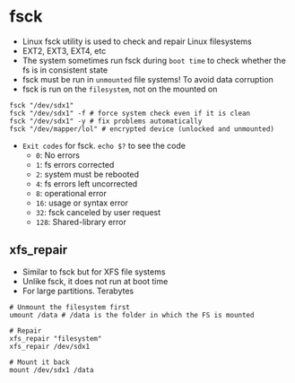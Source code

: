 # fsck

- Linux fsck utility is used to check and repair Linux filesystems
- EXT2, EXT3, EXT4, etc
- The system sometimes run fsck during `boot time` to check whether the fs is in consistent state
- fsck must be run in `unmounted` file systems! To avoid data corruption
- fsck is run on the `filesystem`, not on the mounted on

```shell
fsck "/dev/sdx1"
fsck "/dev/sdx1" -f # force system check even if it is clean
fsck "/dev/sdx1" -y # fix problems automatically
fsck "/dev/mapper/lol" # encrypted device (unlocked and unmounted)

```

- `Exit codes` for fsck. `echo $?` to see the code
  - `0`: No errors
  - `1`: fs errors corrected
  - `2`: system must be rebooted
  - `4`: fs errors left uncorrected
  - `8`: operational error
  - `16`: usage or syntax error
  - `32`: fsck canceled by user request
  - `128`: Shared-library error

## xfs_repair

- Similar to fsck but for XFS file systems
- Unlike fsck, it does not run at boot time
- For large partitions. Terabytes

```shell
# Unmount the filesystem first
umount /data # /data is the folder in which the FS is mounted

# Repair
xfs_repair "filesystem"
xfs_repair /dev/sdx1

# Mount it back
mount /dev/sdx1 /data
```
